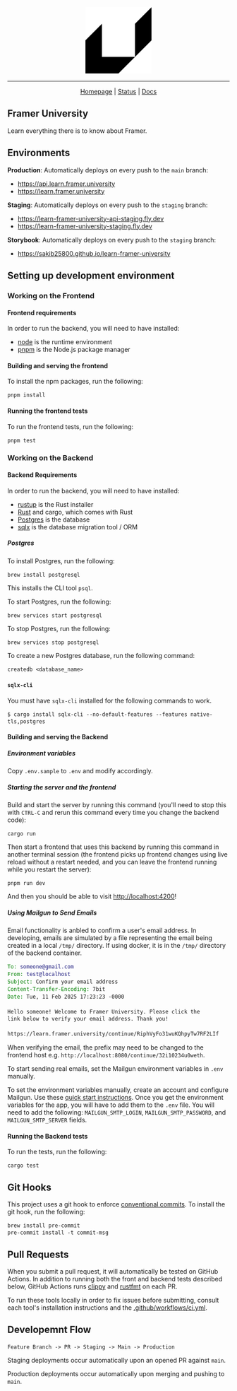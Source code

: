 <div align="center">
<picture>
  <source media="(prefers-color-scheme: dark)" srcset="./docs/readme-logo-dark.png">
  <img alt="crates.io logo" src="./docs/readme-logo-light.png" width="150">
</picture>
</div>

---

<div align="center">

[Homepage](https://framer.university)
| [Status](https://status.learn.framer.university/)
| [Docs](https://github.com/Sakib25800/learn-framer-university/tree/main/docs)

</div>

## Framer University

Learn everything there is to know about Framer.

## Environments

**Production**:
Automatically deploys on every push to the `main` branch:

- https://api.learn.framer.university
- https://learn.framer.university

**Staging**:
Automatically deploys on every push to the `staging` branch:

- https://learn-framer-university-api-staging.fly.dev
- https://learn-framer-university-staging.fly.dev

**Storybook**:
Automatically deploys on every push to the `staging` branch:

- https://sakib25800.github.io/learn-framer-university

## Setting up development environment

### Working on the Frontend

#### Frontend requirements

In order to run the backend, you will need to have installed:

- [node](https://nodejs.org/en/) is the runtime environment
- [pnpm](https://www.pnpm.io/) is the Node.js package manager

#### Building and serving the frontend

To install the npm packages, run the following:
```console
pnpm install
```

#### Running the frontend tests

To run the frontend tests, run the following:
```console
pnpm test
```

### Working on the Backend

#### Backend Requirements

In order to run the backend, you will need to have installed:

- [rustup](https://rustup.rs/) is the Rust installer
- [Rust](https://www.rust-lang.org/en-US/) and cargo, which comes with Rust
- [Postgres](https://www.postgresql.org/) is the database
- [sqlx](https://github.com/launchbadge/sqlx) is the database migration tool / ORM

##### Postgres

To install Postgres, run the following:

```console
brew install postgresql
```

This installs the CLI tool `psql`.

To start Postgres, run the following:
```console
brew services start postgresql
```

To stop Postgres, run the following:
```console
brew services stop postgresql
```

To create a new Postgres database, run the following command:

```console
createdb <database_name>
```

#### `sqlx-cli`

You must have `sqlx-cli` installed for the following commands to work.
```console
$ cargo install sqlx-cli --no-default-features --features native-tls,postgres
```

#### Building and serving the Backend

##### Environment variables

Copy `.env.sample` to `.env` and modify accordingly.

##### Starting the server and the frontend

Build and start the server by running this command (you'll need to stop this
with `CTRL-C` and rerun this command every time you change the backend code):

```console
cargo run
```

Then start a frontend that uses this backend by running this command in another
terminal session (the frontend picks up frontend changes using live reload
without a restart needed, and you can leave the frontend running while you
restart the server):

```console
pnpm run dev
```

And then you should be able to visit <http://localhost:4200>!

##### Using Mailgun to Send Emails

Email functionality is anbled to confirm a user's email address. In developing, emails are simulated by a file representing the email
being created in a local `/tmp/` directory. If using docker, it is in the `/tmp/` directory of the backend container.

```eml
To: someone@gmail.com
From: test@localhost
Subject: Confirm your email address
Content-Transfer-Encoding: 7bit
Date: Tue, 11 Feb 2025 17:23:23 -0000

Hello someone! Welcome to Framer University. Please click the
link below to verify your email address. Thank you!

https://learn.framer.university/continue/RiphVyFo31wuKQhpyTw7RF2LIf
```

When verifying the email, the prefix may need to be changed to the frontend host e.g. `http://localhost:8080/continue/32i10234u0weth`.

To start sending real emails, set the Mailgun environment variables in `.env` manually.

To set the environment variables manually, create an account and configure Mailgun.
Use these [quick start instructions](https://documentation.mailgun.com/en/latest/quickstart.html).
Once you get the environment variables for the app, you will have to add them to the `.env` file.
You will need to add the following: `MAILGUN_SMTP_LOGIN`, `MAILGUN_SMTP_PASSWORD`, and
`MAILGUN_SMTP_SERVER` fields.

#### Running the Backend tests

To run the tests, run the following:

```console
cargo test
```

## Git Hooks

This project uses a git hook to enforce [conventional commits](https://www.conventionalcommits.org/en/v1.0.0/).
To install the git hook, run the following:
```console
brew install pre-commit
pre-commit install -t commit-msg
```

## Pull Requests

When you submit a pull request, it will automatically be tested on GitHub Actions. In addition to running both the front and backend tests described below, GitHub Actions runs [clippy](https://github.com/rust-lang/rust-clippy) and [rustfmt](https://github.com/rust-lang/rustfmt) on each PR.

To run these tools locally in order to fix issues before submitting, consult each tool's installation instructions and the [.github/workflows/ci.yml](https://github.com/Sakib25800/learn-framer-university/tree/main/.github/workflows/ci.yml).

## Developemnt Flow

```
Feature Branch -> PR -> Staging -> Main -> Production
```

Staging deployments occur automatically upon an opened PR against `main`.

Production deployments occur automatically upon merging and pushing to `main`.
